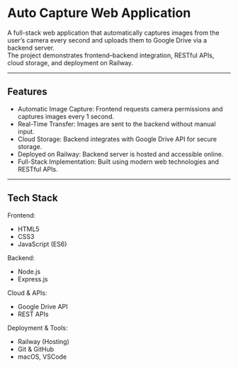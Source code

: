 # Auto Capture Web Application

A full-stack web application that automatically captures images from the user’s camera every second and uploads them to Google Drive via a backend server.  
The project demonstrates frontend–backend integration, RESTful APIs, cloud storage, and deployment on Railway.

---

## Features
- Automatic Image Capture: Frontend requests camera permissions and captures images every 1 second.
- Real-Time Transfer: Images are sent to the backend without manual input.
- Cloud Storage: Backend integrates with Google Drive API for secure storage.
- Deployed on Railway: Backend server is hosted and accessible online.
- Full-Stack Implementation: Built using modern web technologies and RESTful APIs.

---

## Tech Stack

Frontend:
- HTML5
- CSS3
- JavaScript (ES6)

Backend:
- Node.js
- Express.js

Cloud & APIs:
- Google Drive API
- REST APIs

Deployment & Tools:
- Railway (Hosting)
- Git & GitHub
- macOS, VSCode

